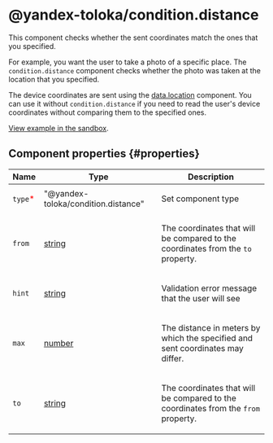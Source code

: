 # @yandex-toloka/condition.distance

This component checks whether the sent coordinates match the ones that you specified.

For example, you want the user to take a photo of a specific place. The `condition.distance` component checks whether the photo was taken at the location that you specified.

The device coordinates are sent using the [data.location](data.location.md) component. You can use it without `condition.distance` if you need to read the user's device coordinates without comparing them to the specified ones.

[View example in the sandbox](https://clck.ru/asSxk).

## Component properties {#properties}

| Name                                     | Type                                                                             | Description                                                                               |
| ---------------------------------------- | -------------------------------------------------------------------------------- | ----------------------------------------------------------------------------------------- |
| `type`<span style="color: red">\*</span> | "@yandex-toloka/condition.distance"                                              | <p>Set component type</p>                                                                 |
| `from`                                   | <a class="xref popup-link" href="../concepts/types.dita#types/string">string</a> | <p>The coordinates that will be compared to the coordinates from the `to` property.</p>   |
| `hint`                                   | <a class="xref popup-link" href="../concepts/types.dita#types/string">string</a> | <p>Validation error message that the user will see</p>                                    |
| `max`                                    | <a class="xref popup-link" href="../concepts/types.dita#types/number">number</a> | <p>The distance in meters by which the specified and sent coordinates may differ.</p>     |
| `to`                                     | <a class="xref popup-link" href="../concepts/types.dita#types/string">string</a> | <p>The coordinates that will be compared to the coordinates from the `from` property.</p> |
